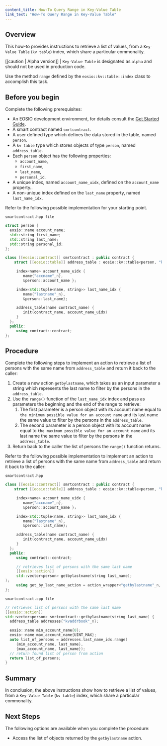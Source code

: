 ```yaml
---
content_title: How-To Query Range in Key-Value Table
link_text: "How-To Query Range in Key-Value Table"
---
```


## Overview

This how-to provides instructions to retrieve a list of values, from a `Key-Value Table` (`kv table`) index, which share a particular commonality.

[[caution | Alpha version]]
| `Key-Value Table` is designated as `alpha` and should not be used in production code.

Use the method `range` defined by the `eosio::kv::table::index` class to accomplish this task.

## Before you begin

Complete the following prerequisites:

* An EOSIO development environment, for details consult the [Get Started Guide](https://developers.eos.io/welcome/latest/getting-started-guide/index).
* A smart contract named `smrtcontract`.
* A user defined type which defines the data stored in the table, named `person`.
* A `kv table` type which stores objects of type `person`, named `address_table`.
* Each `person` object has the following properties:
  * `account_name`,
  * `first_name`,
  * `last_name`,
  * `personal_id`.
* A unique index, named `account_name_uidx`, defined on the `account_name` property..
* A non-unique index defined on the `last_name` property, named `last_name_idx`.

Refer to the following possible implementation for your starting point.

`smartcontract.hpp file`

```cpp
struct person {
  eosio::name account_name;
  std::string first_name;
  std::string last_name;
  std::string personal_id;
};

class [[eosio::contract]] smrtcontract : public contract {
    struct [[eosio::table]] address_table : eosio::kv::table<person, "kvaddrbook"_n> {

     index<name> account_name_uidx {
        name{"accname"_n},
        &person::account_name };

     index<std::tuple<name, string>> last_name_idx {
        name{"lastname"_n},
        &person::last_name};

     address_table(name contract_name) {
        init(contract_name, account_name_uidx)
     }
  };
  public:
     using contract::contract;
};
```

## Procedure

Complete the following steps to implement an action to retrieve a list of persons with the same name from `address_table` and return it back to the caller:

1. Create a new action `getbylastname`, which takes as an input parameter a string which represents the last name to filter by the persons in the `address_table`.
2. Use the `range()` function of the `last_name_idx` index and pass as parameters the beginning and the end of the range to retrieve:
    1. The first parameter is a person object with its account name equal to `the minimum possible value for an account name` and its last name the same value to filter by the persons in the `address_table`.
    2. The second parameter is a person object with its account name equal to `the maximum possible value for an account name` and its last name the same value to filter by the persons in the `address_table`.
3. Return back to the caller the list of persons the `range()` function returns.

Refer to the following possible implementation to implement an action to retrieve a list of persons with the same name from `address_table` and return it back to the caller:

`smartcontract.hpp`

```cpp
class [[eosio::contract]] smrtcontract : public contract {
    struct [[eosio::table]] address_table : eosio::kv::table<person, "kvaddrbook"_n> {

     index<name> account_name_uidx {
        name{"accname"_n},
        &person::account_name };

     index<std::tuple<name, string>> last_name_idx {
        name{"lastname"_n},
        &person::last_name};

     address_table(name contract_name) {
        init(contract_name, account_name_uidx)
     }
  };
  public:
     using contract::contract;

     // retrieves list of persons with the same last name
     [[eosio::action]]
     std::vector<person> getbylastname(string last_name);
);
     using get_by_last_name_action = action_wrapper<"getbylastname"_n, &smrtcontract::getbylastname>;
};
```

`smartcontract.cpp file`

```cpp
// retrieves list of persons with the same last name
[[eosio::action]]
std::vector<person> smrtcontract::getbylastname(string last_name) {
  address_table addresses{"kvaddrbook"_n};

  eosio::name min_account_name{0};
  eosio::name max_account_name{UINT_MAX};
  auto list_of_persons = addresses.last_name_idx.range(
     {min_account_name, last_name},
     {max_account_name, last_name});
  // return found list of person from action
  return list_of_persons;
}
```

## Summary

In conclusion, the above instructions show how to retrieve a list of values, from a `Key-Value Table` (`kv table`) index, which share a particular commonality.

## Next Steps

The following options are available when you complete the procedure:

* Access the list of objects returned by the `getbylastname` action.
